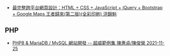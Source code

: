 

##
- [最完整跨平台網頁設計：HTML + CSS + JavaScript + jQuery + Bootstrap + Google Maps 王者歸來(第二版)(全彩印刷) 洪錦魁](https://www.tenlong.com.tw/products/9789860776331)

## PHP
- [PHP8 & MariaDB / MySQL 網站開發 -- 超威範例集 陳惠貞/陳俊榮 2021-11-25](https://www.tenlong.com.tw/products/9786263240179)
